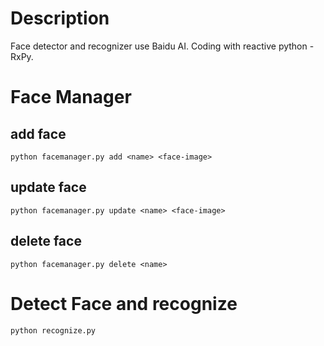 # Description
Face detector and recognizer use Baidu AI. Coding with reactive python - RxPy.

# Face Manager
## add face
```
python facemanager.py add <name> <face-image>
```
## update face
```
python facemanager.py update <name> <face-image>
```
## delete face
```
python facemanager.py delete <name>
```

# Detect Face and recognize
```
python recognize.py
```

